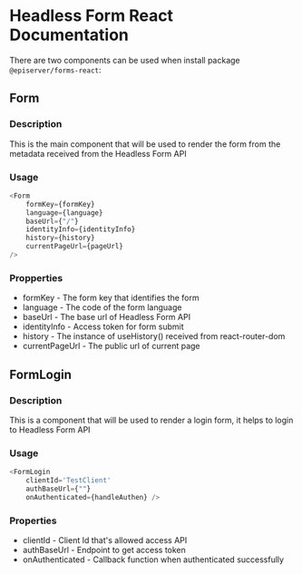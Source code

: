 # Headless Form React Documentation
There are two components can be used when install package `@episerver/forms-react`:
## Form 
### Description
This is the main component that will be used to render the form from the metadata received from the Headless Form API
### Usage
```js
<Form
    formKey={formKey}
    language={language}
    baseUrl={"/"}
    identityInfo={identityInfo} 
    history={history}
    currentPageUrl={pageUrl}
/>
```
### Propperties
* formKey - The form key that identifies the form
* language - The code of the form language
* baseUrl - The base url of Headless Form API
* identityInfo - Access token for form submit
* history - The instance of useHistory() received from react-router-dom
* currentPageUrl - The public url of current page

## FormLogin
### Description
This is a component that will be used to render a login form, it helps to login to Headless Form API
### Usage
```js
<FormLogin
    clientId='TestClient'
    authBaseUrl={""}
    onAuthenticated={handleAuthen} />
```
### Properties
* clientId - Client Id that's allowed access API
* authBaseUrl - Endpoint to get access token
* onAuthenticated - Callback function when authenticated successfully
